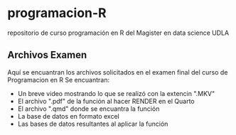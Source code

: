 # programacion-R
repositorio de curso programación en R del Magister en data science UDLA
## Archivos Examen
Aquí se encuantran los archivos solicitados en el examen final del curso de Programacion en R
Se encuantran:
* Un breve video mostrando lo que se realizó con la extencin ".MKV"
* El archivo ".pdf" de la función al hacer RENDER en el Quarto
* El archivo ".qmd" donde se encuantra la función
* La base de datos en formato excel
* Las bases de datos resultantes al aplicar la función
